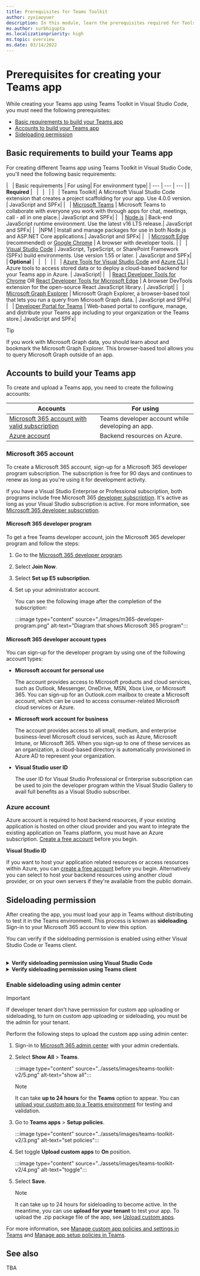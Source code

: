 ```yaml
---
title: Prerequisites for Teams Toolkit 
author: zyxiaoyuer
description: In this module, learn the prerequisites required for Tools and SDK
ms.author: surbhigupta
ms.localizationpriority: high
ms.topic: overview
ms.date: 03/14/2022
---
```

# Prerequisites for creating your Teams app

While creating your Teams app using Teams Toolkit in Visual Studio Code, you must need the following prerequisites:

* [Basic requirements to build your Teams app](#basic-requirements-to-build-your-teams-app)
* [Accounts to build your Teams app](#accounts-to-build-your-teams-app)
* [Sideloading permission](#sideloading-permission)

## Basic requirements to build your Teams app

For creating different Teams app using Teams Toolkit in Visual Studio Code, you'll need the following basic requirements:

| &nbsp; | Basic requirements | For using| For environment type|
   | --- | --- | --- |
   | **Required** | &nbsp; | &nbsp; | &nbsp; |
   | &nbsp; | Teams Toolkit| A Microsoft Visual Studio Code extension that creates a project scaffolding for your app. Use 4.0.0 version. | JavaScript and SPFx|
   | &nbsp; | [Microsoft Teams](https://www.microsoft.com/microsoft-teams/download-app) | Microsoft Teams to collaborate with everyone you work with through apps for chat, meetings, call - all in one place.| JavaScript and SPFx|
   | &nbsp; | [Node.js](https://nodejs.org/en/download/) | Back-end JavaScript runtime environment. Use the latest v16 LTS release.| JavaScript and SPFx|
   | &nbsp; |NPM | Install and manage packages for use in both Node.js and ASP.NET Core applications.| JavaScript and SPFx|
   | &nbsp; | [Microsoft&nbsp;Edge](https://www.microsoft.com/edge) (recommended) or [Google Chrome](https://www.google.com/chrome/) | A browser with developer tools. |
   | &nbsp; | [Visual Studio Code](https://code.visualstudio.com/download) | JavaScript, TypeScript, or SharePoint Framework (SPFx) build environments. Use version 1.55 or later. | JavaScript and SPFx|
   | **Optional** | &nbsp; | &nbsp; | &nbsp; |
   | &nbsp; | [Azure Tools for Visual Studio Code](https://marketplace.visualstudio.com/items?itemName=ms-vscode.vscode-node-azure-pack) and [Azure CLI](/cli/azure/install-azure-cli) | Azure tools to access stored data or to deploy a cloud-based backend for your Teams app in Azure. | JavaScript|
   | &nbsp; | [React Developer Tools for Chrome](https://chrome.google.com/webstore/detail/react-developer-tools/fmkadmapgofadopljbjfkapdkoienihi) OR [React Developer Tools for Microsoft&nbsp;Edge](https://microsoftedge.microsoft.com/addons/detail/react-developer-tools/gpphkfbcpidddadnkolkpfckpihlkkil) | A browser DevTools extension for the open-source React JavaScript library. | JavaScript|
   | &nbsp; | [Microsoft Graph Explorer](https://developer.microsoft.com/graph/graph-explorer) | Microsoft Graph Explorer, a browser-based tool that lets you run a query from Microsoft Graph data. | JavaScript and SPFx|
   | &nbsp; | [Developer Portal for Teams](https://dev.teams.microsoft.com/) | Web-based portal to configure, manage, and distribute your Teams app including to your organization or the Teams store.| JavaScript and SPFx|

   > [!TIP]
   > If you work with Microsoft Graph data, you should learn about and bookmark the Microsoft Graph Explorer. This browser-based tool allows you to query Microsoft Graph outside of an app.

## Accounts to build your Teams app

To create and upload a Teams app, you need to create the following accounts:

| Accounts | For using|
| --- | --- |
|[Microsoft 365 account with valid subscription](accounts.md#microsoft-365-account)|Teams developer account while developing an app.|
|[Azure account](accounts.md#azure-account-to-host-backend-resources)|Backend resources on Azure.|

### Microsoft 365 account

To create a Microsoft 365 account, sign-up for a Microsoft 365 developer program subscription. The subscription is free for 90 days and continues to renew as long as you're using it for development activity.

If you have a Visual Studio Enterprise or Professional subscription, both programs include free Microsoft 365 [developer subscription](https://aka.ms/MyVisualStudioBenefits). It's active as long as your Visual Studio subscription is active. For more information, see [Microsoft 365 developer subscription](https://developer.microsoft.com/microsoft-365/dev-program).

#### Microsoft 365 developer program

To get a free Teams developer account, join the Microsoft 365 developer program and follow the steps:

1. Go to the [Microsoft 365 developer program](https://developer.microsoft.com/microsoft-365/dev-program).
2. Select **Join Now**.
3. Select **Set up E5 subscription**.
4. Set up your administrator account.

   You can see the following image after the completion of the subscription:

    :::image type="content" source="./images/m365-developer-program.png" alt-text="Diagram that shows Microsoft 365 program":::

#### Microsoft 365 developer account types

You can sign-up for the developer program by using one of the following account types:

* **Microsoft account for personal use**

    The account provides access to Microsoft products and cloud services, such as Outlook, Messenger, OneDrive, MSN, Xbox Live, or Microsoft 365. You can sign-up for an Outlook.com mailbox to create a Microsoft account, which can be used to access consumer-related Microsoft cloud services or Azure.

* **Microsoft work account for business**

     The account provides access to all small, medium, and enterprise business-level Microsoft cloud services, such as Azure, Microsoft Intune, or Microsoft 365. When you sign-up to one of these services as an organization, a cloud-based directory is automatically provisioned in Azure AD to represent your organization.

* **Visual Studio user ID**

    The user ID for Visual Studio Professional or Enterprise subscription can be used to join the developer program within the Visual Studio Gallery to avail full benefits as a Visual Studio subscriber.

### Azure account

Azure account is required to host backend resources, if your existing application is hosted on other cloud provider and you want to integrate the existing application on Teams platform, you must have an Azure subscription. [Create a free account](https://azure.microsoft.com/free/) before you begin.

**Visual Studio ID**

If you want to host your application related resources or access resources within Azure, you can [create a free account](https://azure.microsoft.com/free/) before you begin. Alternatively you can select to host your backend resources using another cloud provider, or on your own servers if they're available from the public domain.

## Sideloading permission

After creating the app, you must load your app in Teams without distributing to test it in the Teams environment. This process is known as **sideloading**. Sign-in to your Microsoft 365 account to view this option.

You can verify if the sideloading permission is enabled using either Visual Studio Code or Teams client.

<br>
<details>
<summary><b>Verify sideloading permission using Visual Studio Code</b></summary>

1. Open **Visual Studio Code**.
2. Select **Teams Toolkit** from the left panel. If you're unable to see the option ensure that you have installed Teams Toolkit extension.
3. Select **Accounts** and log in to your Microsoft 365 account.
4. Check whether you can view the option **Sideloading enabled** as shown in the following image:

    :::image type="content" source="../assets/images/teams-toolkit-v2/sideloading.png" alt-text="Enable sideloading":::

</details>

<details>
<summary><b>Verify sideloading permission using Teams client</b></summary>

1. Open **Microsoft Teams**.
2. Select **Apps** in left panel.
3. Select **Publish an app**.

    :::image type="content" source="../assets/images/teams-toolkit-v2/publish2.png" alt-text="Publish an app":::

4. Check whether you can see the option **Upload a custom app** as shown in the following image:

    :::image type="content" source="../assets/images/teams-toolkit-v2/upload2.png" alt-text="Upload a custom app":::

If you are unable to view the option **Upload a custom app,** then it indicates that you don't have the required permission for sideloading.

* For a tenant admin, enable the sideloading setting for your tenant or organization in the Teams admin center.
* If you aren't a tenant admin, you'll need to contact your tenant admin to enable sideloading.

</details>

### Enable sideloading using admin center

  > [!IMPORTANT]
  > If developer tenant don't have permission for custom app uploading or sideloading, to turn on custom app uploading or sideloading, you must be the admin for your tenant.

  Perform the following steps to upload the custom app using admin center:

  1. Sign-in to [Microsoft 365 admin center](https://admin.microsoft.com/Adminportal/Home?source=applauncher#/homepage#/) with your admin credentials.

  2. Select **Show All** > **Teams**.

     :::image type="content" source="../assets/images/teams-toolkit-v2/5.png" alt-text="show all":::

     > [!Note]
     > It can take **up to 24 hours** for the **Teams** option to appear. You can [upload your custom app to a Teams environment](/microsoftteams/upload-custom-apps) for testing and validation.

  3. Go to **Teams apps** > **Setup policies**.

     :::image type="content" source="../assets/images/teams-toolkit-v2/3.png" alt-text="set policies":::

  4. Set toggle **Upload custom apps** to **On** position.

     :::image type="content" source="../assets/images/teams-toolkit-v2/4.png" alt-text="toggle":::

  5. Select **Save**.

     > [!Note]
     > It can take up to 24 hours for sideloading to become active. In the meantime, you can use **upload for your tenant** to test your app. To upload the .zip package file of the app, see [Upload custom apps](/microsoftteams/teams-app-setup-policies).

For more information, see [Manage custom app policies and settings in Teams](/microsoftteams/teams-custom-app-policies-and-settings) and [Manage app setup policies in Teams](/microsoftteams/teams-app-setup-policies).
</details>

## See also

TBA

